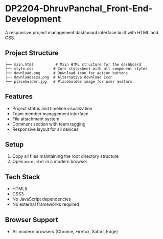# DP2204-DhruvPanchal_Front-End-Development
A responsive project management dashboard interface built with HTML and CSS.

## Project Structure
```
├── main.html          # Main HTML structure for the dashboard
├── style.css         # Core stylesheet with all component styles
├── download.png      # Download icon for action buttons
├── downloadssss.png  # Alternative download icon
└── placeholder.jpg   # Placeholder image for user avatars
```

## Features
- Project status and timeline visualization
- Team member management interface
- File attachment system
- Comment section with team tagging
- Responsive layout for all devices

## Setup
1. Copy all files maintaining the root directory structure
2. Open `main.html` in a modern browser

## Tech Stack
- HTML5
- CSS3
- No JavaScript dependencies
- No external frameworks required

## Browser Support
- All modern browsers (Chrome, Firefox, Safari, Edge)
